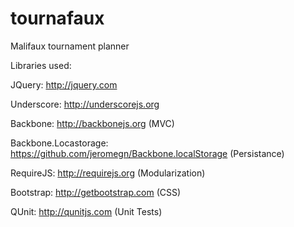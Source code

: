 tournafaux
==========

Malifaux tournament planner

Libraries used:

JQuery: http://jquery.com

Underscore: http://underscorejs.org

Backbone: http://backbonejs.org (MVC)

Backbone.Locastorage: https://github.com/jeromegn/Backbone.localStorage (Persistance)

RequireJS: http://requirejs.org (Modularization)

Bootstrap: http://getbootstrap.com (CSS)

QUnit: http://qunitjs.com (Unit Tests)
